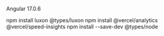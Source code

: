 Angular 17.0.6

npm install luxon @types/luxon
npm install @vercel/analytics @vercel/speed-insights
npm install --save-dev @types/node
